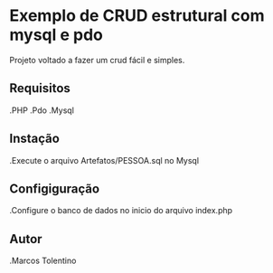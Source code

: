 # Exemplo de CRUD estrutural com mysql e pdo

Projeto voltado a fazer um crud fácil e simples. 

## Requisitos

.PHP
.Pdo
.Mysql

## Instação

.Execute o arquivo Artefatos/PESSOA.sql no Mysql

## Configiguração

.Configure o banco de dados no inicio do arquivo index.php

## Autor

.Marcos Tolentino
